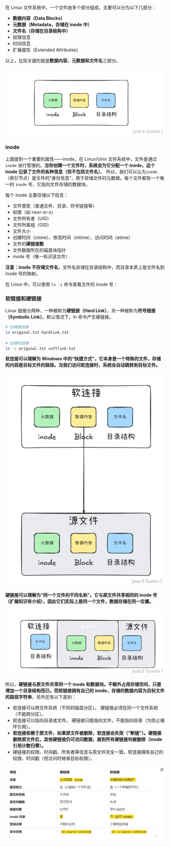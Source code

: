 在 Linux 文件系统中，一个文件由多个部分组成，主要可以分为以下几部分： 

-  **数据内容（Data Blocks）** 
-  **元数据（Metadata，存储在 inode 中）** 
- **文件名（存储在目录结构中）** 
- 权限信息 
- 时间信息 
- 扩展属性（Extended Attributes） 

以上，比较关键的就是**数据内容、元数据和文件名**三部分。 

![image.png](assets/image-1752814523435.png) 

### inode 

上面提到一个重要的属性——inode，在 Linux/Unix 文件系统中，文件是通过` inode` 进行管理的。**当你创建一个文件时，系统会为它分配一个 inode，这个 inode 记录了文件的各种信息（但不包括文件名）**。  所以，我们可以认为`inode`（索引节点）是文件的“身份信息”，用于存储文件的元数据。每个文件都有一个唯一的 `inode` 号，它指向文件存储的数据块。   

每个 inode 主要存储以下信息： 

-  文件类型（普通文件、目录、符号链接等） 
- 权限（如 rwxr-xr-x） 
- 文件所有者（UID） 
- 文件所属组（GID） 
- 文件大小 
- 创建时间（ctime）、修改时间（mtime）、访问时间（atime） 
- 文件的**硬链接数** 
- 文件数据所在的磁盘块指针 
-  inode 号（唯一标识该文件） 

**注意：inode 不存储文件名**，文件名存储在目录结构中，而目录本质上是文件名到 inode 号的映射。 

在 Linux 中，可以使用 `ls -i` 命令查看文件的 inode 号：   

### 软链接和硬链接 

Linux 链接分两种，一种被称为**硬链接（Hard Link）**，另一种被称为**符号链接（Symbolic Link）**。默认情况下，ln 命令产生硬链接。 

```bash
# 创建硬链接
ln original.txt hardlink.txt

# 创建软链接
ln -s original.txt softlink.txt
```





**软连接可以理解为 Windows 中的“快捷方式”，它本身是一个特殊的文件，存储的内容是目标文件的路径。当我们访问软连接时，系统会自动跳转到目标文件。** 

![image.png](assets/image-1752814915457.png) 

**硬链接可以理解为“同一个文件的不同名称”。它与原文件共享相同的 inode 号（扩展知识有介绍），因此它们实际上是同一个文件，数据存储在同一位置。**   

![image.png](assets/image-1752814926026.png) 

所以，**硬链接与原文件共享同一个 inode 和数据块。不额外占用存储空间，只是增加一个目录结构而已。而软链接拥有自己的 inode，存储的数据内容为目标文件的路径字符串**，另外还有以下差别： 

- 软连接可以跨文件系统（不同的磁盘分区）。 硬链接必须在同一个文件系统（不能跨分区）。   
- 软连接可以指向目录或文件。 硬链接只能指向文件，不能指向目录（为防止循环引用）。 
- **软连接依赖于原文件，如果原文件被删除，软连接会失效（“断链”）。硬链接删除原文件后，其他硬链接仍可访问数据，直到所有硬链接均被删除（inode 引用计数归零）。** 
- 硬链接的权限、时间戳、所有者等信息与原文件完全一致。软连接拥有自己的权限、时间戳（但访问时继承目标权限）。 

![1752814978804](assets/1752814978804.png)
